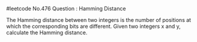 #leetcode No.476
Question : Hamming Distance

The Hamming distance between two integers is the number of positions at which the corresponding bits are different.
Given two integers x and y, calculate the Hamming distance.

